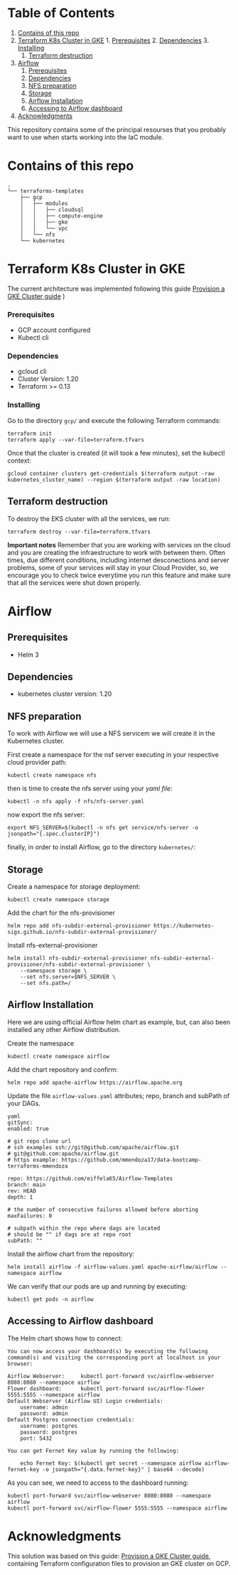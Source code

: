 
# Table of Contents

1.  [Contains of this repo](#org0d0e966)
2.  [Terraform K8s Cluster in GKE](#org09042a6)
        1.  [Prerequisites](#org45279bd)
        2.  [Dependencies](#org8ee0988)
        3.  [Installing](#org9258179)
    1.  [Terraform destruction](#org6c9260b)
3.  [Airflow](#org3602e04)
    1.  [Prerequisites](#org20c49db)
    2.  [Dependencies](#org2b7a974)
    3.  [NFS preparation](#org25c21bd)
    4.  [Storage](#org626c3e1)
    5.  [Airflow Installation](#org274dad7)
    6.  [Accessing to Airflow dashboard](#org959018f)
4.  [Acknowledgments](#org5427e61)

This repository contains some of the principal resourses that you probably want to use when starts working into the IaC module.


<a id="org0d0e966"></a>

# Contains of this repo

    .
    └── terraforms-templates
        ├── gcp
        │   ├── modules
        │   │   ├── cloudsql
        │   │   ├── compute-engine
        │   │   ├── gke
        │   │   └── vpc
        │   └── nfs
        └── kubernetes


<a id="org09042a6"></a>

# Terraform K8s Cluster in GKE

The current architecture was implemented following this guide [Provision a GKE Cluster guide](https://learn.hashicorp.com/tutorials/terraform/gke?in=terraform/kubernetes) )


<a id="org45279bd"></a>

### Prerequisites

-   GCP account configured
-   Kubectl cli


<a id="org8ee0988"></a>

### Dependencies

-   gcloud cli
-   Cluster Version: 1.20
-   Terraform >= 0.13


<a id="org9258179"></a>

### Installing

Go to the directory `gcp/` and execute the following Terraform commands:

    terraform init
    terraform apply --var-file=terraform.tfvars

Once that the cluster is created (it will took a few minutes), set the kubectl context:

    gcloud container clusters get-credentials $(terraform output -raw kubernetes_cluster_name) --region $(terraform output -raw location)


<a id="org6c9260b"></a>

## Terraform destruction

To destroy the EKS cluster with all the services, we run:

    terraform destroy --var-file=terraform.tfvars

**Important notes**
Remember that you are working with services on the cloud and you are creating the infraestructure to work with between them. Often times, due different conditions, including internet desconections and server problems, some of your services will stay in your Cloud Provider, so, we encourage you to check twice everytime you run this feature and make sure that all the services were shut down properly.


<a id="org3602e04"></a>

# Airflow


<a id="org20c49db"></a>

## Prerequisites

-   Helm 3


<a id="org2b7a974"></a>

## Dependencies

-   kubernetes cluster version: 1.20


<a id="org25c21bd"></a>

## NFS preparation

To work with Airflow we will use a NFS servicem we will create it in the Kubernetes cluster.

First create a namespace for the nsf server executing in your respective cloud provider path:

    kubectl create namespace nfs

then is time to create the nfs server using your *yaml file*:

    kubectl -n nfs apply -f nfs/nfs-server.yaml

now export the nfs server:

    export NFS_SERVER=$(kubectl -n nfs get service/nfs-server -o jsonpath="{.spec.clusterIP}")

finally, in order to install Airflow, go to the directory `kubernetes/`:


<a id="org626c3e1"></a>

## Storage

Create a namespace for storage deployment:

    kubectl create namespace storage

Add the chart for the nfs-provisioner

    helm repo add nfs-subdir-external-provisioner https://kubernetes-sigs.github.io/nfs-subdir-external-provisioner/

Install nfs-external-provisioner

    helm install nfs-subdir-external-provisioner nfs-subdir-external-provisioner/nfs-subdir-external-provisioner \
        --namespace storage \
        --set nfs.server=$NFS_SERVER \
        --set nfs.path=/


<a id="org274dad7"></a>

## Airflow Installation

Here we are using official Airflow helm chart as example, but, can also been installed any other Airflow distribution.

Create the namespace

    kubectl create namespace airflow

Add the chart repository and confirm:

    helm repo add apache-airflow https://airflow.apache.org

Update the file `airflow-values.yaml` attributes; repo, branch and subPath of your DAGs.

    yaml
    gitSync:
    enabled: true
    
    # git repo clone url
    # ssh examples ssh://git@github.com/apache/airflow.git
    # git@github.com:apache/airflow.git
    # https example: https://github.com/mmendoza17/data-bootcamp-terraforms-mmendoza
    
    repo: https://github.com/eiffela65/Airflow-Templates
    branch: main
    rev: HEAD
    depth: 1
    
    # the number of consecutive failures allowed before aborting
    maxFailures: 0
    
    # subpath within the repo where dags are located
    # should be "" if dags are at repo root
    subPath: ""

Install the airflow chart from the repository:

    helm install airflow -f airflow-values.yaml apache-airflow/airflow --namespace airflow

We can verify that our pods are up and running by executing:

    kubectl get pods -n airflow


<a id="org959018f"></a>

## Accessing to Airflow dashboard

The Helm chart shows how to connect:

    You can now access your dashboard(s) by executing the following command(s) and visiting the corresponding port at localhost in your browser:
    
    Airflow Webserver:     kubectl port-forward svc/airflow-webserver 8080:8080 --namespace airflow
    Flower dashboard:      kubectl port-forward svc/airflow-flower 5555:5555 --namespace airflow
    Default Webserver (Airflow UI) Login credentials:
        username: admin
        password: admin
    Default Postgres connection credentials:
        username: postgres
        password: postgres
        port: 5432
    
    You can get Fernet Key value by running the following:
    
        echo Fernet Key: $(kubectl get secret --namespace airflow airflow-fernet-key -o jsonpath="{.data.fernet-key}" | base64 --decode)

As you can see, we need to access to the dashboard running:

    kubectl port-forward svc/airflow-webserver 8080:8080 --namespace airflow
    kubectl port-forward svc/airflow-flower 5555:5555 --namespace airflow


<a id="org5427e61"></a>

# Acknowledgments

This solution was based on this guide: [Provision a GKE Cluster guide](https://learn.hashicorp.com/tutorials/terraform/gke?in=terraform/kubernetes), containing Terraform configuration files to provision an GKE cluster on GCP.

